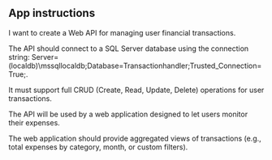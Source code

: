 App instructions
---------------
I want to create a Web API for managing user financial transactions.

The API should connect to a SQL Server database using the connection string: Server=(localdb)\mssqllocaldb;Database=Transactionhandler;Trusted_Connection=True;.

It must support full CRUD (Create, Read, Update, Delete) operations for user transactions.

The API will be used by a web application designed to let users monitor their expenses.

The web application should provide aggregated views of transactions (e.g., total expenses by category, month, or custom filters).


